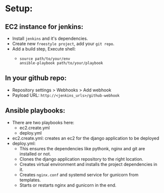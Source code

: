 # Setup:

## EC2 instance for jenkins:
- Install `jenkins` and it's dependencies.
- Create new `freestyle project`, add your `git repo`.
- Add a build step, Execute shell:
    -   ```shell
        source path/to/your/env
        ansible-playbook path/to/your/playbook
        ```

## In your github repo:
- Repository settings > Webhooks > Add webhook
- Payload URL: `http://<jenkins_urls>/github-webhook`

## Ansible playbooks:
- There are two playbooks here:
    - ec2.create.yml
    - deploy.yml
- ec2.create.yml: creates an ec2 for the django application to be deployed
- deploy.yml:
    - This ensures the dependencies like pythonk, nginx and git are installed or not.
    - Clones the django application repository to the right location.
    - Creates virtual environment and installs the project dependencies in it.
    - Creates `nginx.conf` and systemd service for gunicorn from templates.
    - Starts or restarts nginx and gunicorn in the end.
